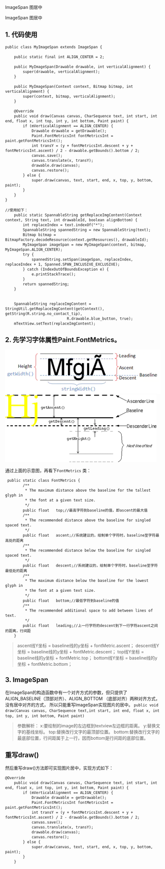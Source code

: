 ImageSpan 图居中

ImageSpan 图居中

## 1. 代码使用
```
public class MyImageSpan extends ImageSpan {

    public static final int ALIGN_CENTER = 2;

    public MyImageSpan(Drawable drawable, int verticalAlignment) {
        super(drawable, verticalAlignment);
    }

    public MyImageSpan(Context context, Bitmap bitmap, int verticalAlignment) {
        super(context, bitmap, verticalAlignment);
    }

    @Override
    public void draw(Canvas canvas, CharSequence text, int start, int end, float x, int top, int y, int bottom, Paint paint) {
        if (mVerticalAlignment == ALIGN_CENTER) {
            Drawable drawable = getDrawable();
            Paint.FontMetricsInt fontMetricsInt = paint.getFontMetricsInt();
            int transY = (y + fontMetricsInt.descent + y + fontMetricsInt.ascent) / 2 - drawable.getBounds().bottom / 2;
            canvas.save();
            canvas.translate(x, transY);
            drawable.draw(canvas);
            canvas.restore();
        } else {
            super.draw(canvas, text, start, end, x, top, y, bottom, paint);
        }
    }
}

//使用如下：
    public static SpannableString getReplaceImgContent(Context context, String text, int drawableId, boolean alignBottom) {
        int replaceIndex = text.indexOf("*");
        SpannableString spannedString = new SpannableString(text);
        Bitmap bitmap = BitmapFactory.decodeResource(context.getResources(), drawableId);
        MyImageSpan imageSpan = new MyImageSpan(context, bitmap, MyImageSpan.ALIGN_CENTER);
        try {
            spannedString.setSpan(imageSpan, replaceIndex, replaceIndex + 1, Spanned.SPAN_INCLUSIVE_EXCLUSIVE);
        } catch (IndexOutOfBoundsException e) {
            e.printStackTrace();
        }
        return spannedString;
    }
    
    
    SpannableString replaceImgContent = StringUtil.getReplaceImgContent(getContext(), getString(R.string.no_contact_tip),
                            R.drawable.blue_button, true);
    mTextView.setText(replaceImgContent);

```

## 2. 先学习字体属性Paint.FontMetrics。
![e4e1f1dcd9876dd5612ae054182f62c0.png](../../_resources/185b828559c44a42861980ac7be7a9e3.png)
![5d950051a6a1e2e30b2bc4f174c1aa3e.png](../../_resources/242598a81aee452488de8f1da0197973.png)

通过上面的示意图，再看下`FontMetrics` 类：
```
 public static class FontMetrics {
        /**
         * The maximum distance above the baseline for the tallest glyph in
         * the font at a given text size.
         */
        public float   top;//最高字符到baseline的值，即ascent的最大值
        /**
         * The recommended distance above the baseline for singled spaced text.
         */
        public float   ascent;//系统建议的，绘制单个字符时，baseline至字符最高处的距离
        /**
         * The recommended distance below the baseline for singled spaced text.
         */
        public float   descent;//系统建议的，绘制单个字符时，baseline至字符最低处的距离
        /**
         * The maximum distance below the baseline for the lowest glyph in
         * the font at a given text size.
         */
        public float   bottom;//最低字符到baseline的值
        /**
         * The recommended additional space to add between lines of text.
         */
        public float   leading;//上一行字符的descent到下一行字符ascent之间的距离，行间距
    }
```
> ascent线Y坐标 = baseline线的y坐标 + fontMetric.ascent；
> descent线Y坐标 = baseline线的y坐标 + fontMetric.descent；
> top线Y坐标 = baseline线的y坐标 + fontMetric.top；
> bottom线Y坐标 = baseline线的y坐标 + fontMetric.bottom；

## 3. ImageSpan
在ImageSpan的构造函数中有一个对齐方式的参数，但只提供了 ALIGN_BASELINE（顶部对齐）、ALIGN_BOTTOM （底部对齐）两种对齐方式，没有居中对齐的方式， 所以只能重写ImageSpan实现图片的居中。
`public void draw(Canvas canvas, CharSequence text,int start, int end, float x, int top, int y, int bottom, Paint paint)`
> 参数解析：
> x:要绘制的image的左边框到textview左边框的距离。
y:替换文字的基线坐标。
top:替换改行文字的最顶部位置。
bottom:替换改行文字的最底部位置，行间距属于上一行，因而bottom是行间距的底部位置。

## 重写draw()

然后重写draw()方法即可实现图片居中，实现方式如下：
```
@Override
    public void draw(Canvas canvas, CharSequence text, int start, int end, float x, int top, int y, int bottom, Paint paint) {
        if (mVerticalAlignment == ALIGN_CENTER) {
            Drawable drawable = getDrawable();
            Paint.FontMetricsInt fontMetricsInt = paint.getFontMetricsInt();
            int transY = (y + fontMetricsInt.descent + y + fontMetricsInt.ascent) / 2 - drawable.getBounds().bottom / 2;
            canvas.save();
            canvas.translate(x, transY);
            drawable.draw(canvas);
            canvas.restore();
        } else {
            super.draw(canvas, text, start, end, x, top, y, bottom, paint);
        }
    }
```



